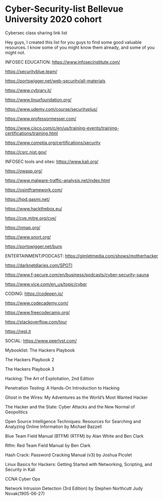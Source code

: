 # Cyber-Security-list Bellevue University 2020 cohort
Cybersec class sharing link list

Hey guys, I created this list for you guys to find some good valuable resources. I know some of you might know them already, and some of you might not. 

INFOSEC EDUCATION:
https://www.infosecinstitute.com/

https://securityblue.team/

https://portswigger.net/web-security/all-materials

https://www.cybrary.it/

https://www.linuxfoundation.org/

https://www.udemy.com/course/securityplus/

https://www.professormesser.com/

https://www.cisco.com/c/en/us/training-events/training-certifications/training.html

https://www.comptia.org/certifications/security

https://csrc.nist.gov/


INFOSEC tools and sites:
https://www.kali.org/

https://owasp.org/

https://www.malware-traffic-analysis.net/index.html

https://osintframework.com/

https://hpd.gasmi.net/

https://www.hackthebox.eu/

https://cve.mitre.org/cve/

https://nmap.org/

https://www.snort.org/

https://portswigger.net/burp





ENTERTAINMENT/PODCAST:
https://gimletmedia.com/shows/motherhacker

https://darknetdiaries.com/SPOTI

https://www.f-secure.com/en/business/podcasts/cyber-security-sauna

https://www.vice.com/en_us/topic/cyber

CODING: 
https://codepen.io/

https://www.codecademy.com/

https://www.freecodecamp.org/

https://stackoverflow.com/tour

https://repl.it

SOCIAL:
https://www.peerlyst.com/


Mybooklist:
The Hackers Playbook 

The Hackers Playbook 2

The Hackers Playbook 3

Hacking: The Art of Exploitation, 2nd Edition

Penetration Testing: A Hands-On Introduction to Hacking

Ghost in the Wires: My Adventures as the World’s Most Wanted Hacker

The Hacker and the State: Cyber Attacks and the New Normal of Geopolitics

 Open Source Intelligence Techniques: Resources for Searching and Analyzing Online Information by Michael Bazzell
 
 Blue Team Field Manual (BTFM) (RTFM) by Alan White and Ben Clark
 
 Rtfm: Red Team Field Manual by Ben Clark
 
 Hash Crack: Password Cracking Manual (v3) by Joshua Picolet
 
 Linux Basics for Hackers: Getting Started with Networking, Scripting, and Security in Kali 
 
 CCNA Cyber Ops
 
 Network Intrusion Detection (3rd Edition) by Stephen Northcutt Judy Novak(1905-06-27)
 






